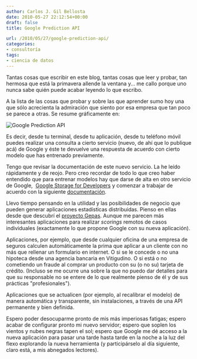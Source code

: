 ```yaml
---
author: Carlos J. Gil Bellosta
date: 2010-05-27 22:12:54+00:00
draft: false
title: Google Prediction API

url: /2010/05/27/google-prediction-api/
categories:
- consultoría
tags:
- ciencia de datos
---
```


Tantas cosas que escribir en este blog, tantas cosas que leer y probar, tan hermosa que está la primavera allende la ventana y... me callo porque uno nunca sabe quién puede acabar leyendo lo que escribo.

A la lista de las cosas que probar y sobre las que aprender sumo hoy una que sólo acrecienta la admiración que siento por esa empresa que tan poco se parece a otras. Se resume gráficamente en:


[](http://code.google.com/apis/predict/images/french.png#center)![Google Prediction API](http://code.google.com/apis/predict/images/french.png#center)



Es decir, desde tu terminal, desde tu aplicación, desde tu teléfono móvil puedes realizar una consulta a cierto servicio (nuevo, de ahí que lo publique acá) de Google y éste te devuelve una respuesta de acuerdo con cierto modelo que has entrenado previamente.

Tengo que revisar la documentación de este nuevo servicio. La he leído rápidamente y de reojo. Pero creo recordar de todo lo que creo haber entendido que para entrenar modelos hay que darse de alta en otro servicio de Google,  [Google Storage for Developers](http://code.google.com/intl/es-ES/apis/storage/) y comenzar a trabajar de acuerdo con la siguiente [documentación](http://code.google.com/intl/es-ES/apis/predict/docs/developer-guide.html).

Llevo tiempo pensando en la utilidad y las posibilidades de negocio que pueden generar aplicaciones estadísticas distribuidas. Pienso en ellas desde que descubrí el [proyecto Gepas](http://gepas.bioinfo.cipf.es/). Aunque me parecen más interesantes aplicaciones para realizar _scorings_ remotos de casos individuales (exactamente lo que propone Google con su nueva aplicación).

Aplicaciones, por ejemplo, que desde cualquier oficina de una empresa de seguros calculen automáticamente la prima que aplicar a un cliente con no más que rellenar un formulario en internet. O si se le concede o no una hipoteca desde una agencia bancaria en Vitigudino. O si está o no cometiendo un fraude al comprar un producto con su (o no su) tarjeta de crédito. (Incluso se me ocurre una sobre la que no puedo dar detalles para que su responsable no se entere de lo que realmente pienso de él y de sus prácticas "profesionales").

Aplicaciones que se actualicen (por ejemplo, al recalibrar el modelo) de manera automática y transparente, sin instalaciones, a través de una API permanente y bien definida.

Espero poder desocuparme pronto de mis más imperiosas fatigas; espero acabar de configurar pronto mi nuevo servidor; espero que soplen los vientos y nubes negras tapen el sol; espero que Google me dé acceso a la nueva aplicación para pasar una tarde hasta tarde en la noche a la luz del flexo explorando la nueva herramienta (y participárselo al día siguiente, claro está, a mis abnegados lectores).
